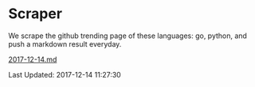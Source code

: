 # Scraper

We scrape the github trending page of these languages: go, python, and push a markdown result everyday.

[2017-12-14.md](https://github.com/borays/Scraper/blob/master/2017-12-14.md)

Last Updated: 2017-12-14 11:27:30